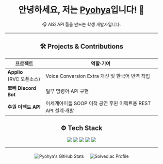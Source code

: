 <div align="center">

<h1>안녕하세요, 저는 <a href="https://github.com/Pyohya">Pyohya</a>입니다! 👋</h1>

<p>
  🎧 AI와 API 툴을 만드는 학생 개발자입니다.<br/>
</p>

---

## 🛠️ Projects & Contributions
| 프로젝트 | 역할·기여 |
|----------|-----------|
| **Applio** <br/>(RVC 오픈소스) | Voice Conversion Extra 개선 및 한국어 번역 작업 |
| **뽀삐 Discord Bot** | 일부 명령어·API 구현 |
| **후원 이펙트 API** | 이세계아이돌 SOOP 이적 공연 후원 이펙트용 REST API 설계·개발 |

## ⚙️ Tech Stack
<!-- 적절히 수정·추가하세요 -->
<img src="https://img.shields.io/badge/Python-3776AB?style=flat&logo=python&logoColor=white"/>
<img src="https://img.shields.io/badge/JavaScript-F7DF1E?style=flat&logo=javascript&logoColor=black"/>
<img src="https://img.shields.io/badge/Node.js-339933?style=flat&logo=node.js&logoColor=white"/>
<img src="https://img.shields.io/badge/FastAPI-009688?style=flat&logo=fastapi&logoColor=white"/>
<img src="https://img.shields.io/badge/Discord.js-5865F2?style=flat&logo=discord&logoColor=white"/>

---

<!-- GitHub Stats + Solved.ac Profile (same line) -->
<div style="display: flex; justify-content: center; gap: 20px; margin: 20px 0;">
  <img src="https://github-readme-stats.vercel.app/api?username=Pyohya&show_icons=true&theme=tokyonight" alt="Pyohya's GitHub Stats" />
  <img src="http://mazassumnida.wtf/api/v2/generate_badge?boj=pyohya" alt="Solved.ac Profile" />
</div>

</div>

